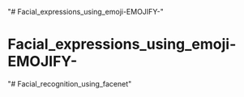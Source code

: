 "# Facial_expressions_using_emoji-EMOJIFY-" 
# Facial_expressions_using_emoji-EMOJIFY-
"# Facial_recognition_using_facenet" 
